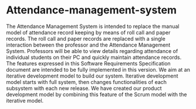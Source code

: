 # Attendance-management-system

The Attendance Management System is intended to replace the manual model of attendance record keeping by means of roll call and paper records. The roll call and paper records are replaced with a single interaction between the professor and the Attendance Management System. Professors will be able to view details regarding attendance of individual students on their  PC and quickly maintain attendance records. The features expressed in this Software Requirements Specification document are intended to be fully implemented in this version. We aim at an iterative development model to build our system. Iterative development model starts with full system, then changes functionalities of each subsystem with each new release. We have created our product development model by combining this feature of the Scrum model with the iterative model.
